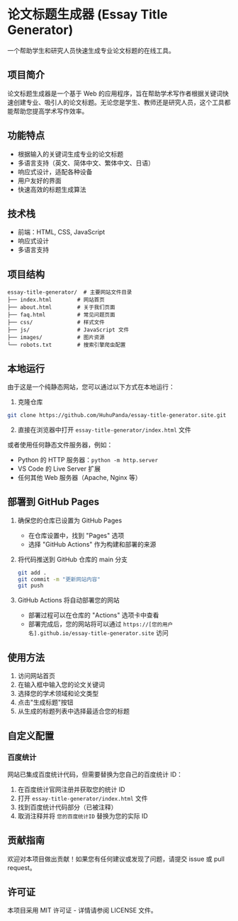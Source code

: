 # 论文标题生成器 (Essay Title Generator)

一个帮助学生和研究人员快速生成专业论文标题的在线工具。

## 项目简介

论文标题生成器是一个基于 Web 的应用程序，旨在帮助学术写作者根据关键词快速创建专业、吸引人的论文标题。无论您是学生、教师还是研究人员，这个工具都能帮助您提高学术写作效率。

## 功能特点

- 根据输入的关键词生成专业的论文标题
- 多语言支持（英文、简体中文、繁体中文、日语）
- 响应式设计，适配各种设备
- 用户友好的界面
- 快速高效的标题生成算法

## 技术栈

- 前端：HTML, CSS, JavaScript
- 响应式设计
- 多语言支持

## 项目结构

```
essay-title-generator/  # 主要网站文件目录
├── index.html        # 网站首页
├── about.html        # 关于我们页面
├── faq.html          # 常见问题页面
├── css/              # 样式文件
├── js/               # JavaScript 文件
├── images/           # 图片资源
└── robots.txt        # 搜索引擎爬虫配置
```

## 本地运行

由于这是一个纯静态网站，您可以通过以下方式在本地运行：

1. 克隆仓库
```bash
git clone https://github.com/HuhuPanda/essay-title-generator.site.git
```

2. 直接在浏览器中打开 `essay-title-generator/index.html` 文件

或者使用任何静态文件服务器，例如：
- Python 的 HTTP 服务器：`python -m http.server`
- VS Code 的 Live Server 扩展
- 任何其他 Web 服务器（Apache, Nginx 等）

## 部署到 GitHub Pages

1. 确保您的仓库已设置为 GitHub Pages
   - 在仓库设置中，找到 "Pages" 选项
   - 选择 "GitHub Actions" 作为构建和部署的来源

2. 将代码推送到 GitHub 仓库的 main 分支
   ```bash
   git add .
   git commit -m "更新网站内容"
   git push
   ```

3. GitHub Actions 将自动部署您的网站
   - 部署过程可以在仓库的 "Actions" 选项卡中查看
   - 部署完成后，您的网站将可以通过 `https://[您的用户名].github.io/essay-title-generator.site` 访问

## 使用方法

1. 访问网站首页
2. 在输入框中输入您的论文关键词
3. 选择您的学术领域和论文类型
4. 点击"生成标题"按钮
5. 从生成的标题列表中选择最适合您的标题

## 自定义配置

### 百度统计

网站已集成百度统计代码，但需要替换为您自己的百度统计 ID：

1. 在百度统计官网注册并获取您的统计 ID
2. 打开 `essay-title-generator/index.html` 文件
3. 找到百度统计代码部分（已被注释）
4. 取消注释并将 `您的百度统计ID` 替换为您的实际 ID

## 贡献指南

欢迎对本项目做出贡献！如果您有任何建议或发现了问题，请提交 issue 或 pull request。

## 许可证

本项目采用 MIT 许可证 - 详情请参阅 LICENSE 文件。
